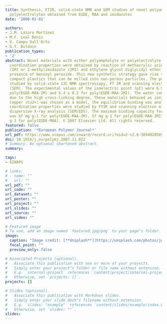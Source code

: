 ```yaml
---
title: Synthesis, FTIR, solid-state NMR and SEM studies of novel polyampholytes or
  polyelectrolytes obtained from EGDE, MAA and imidazoles
date: '2008-01-01'

authors:
- J.M. Lázaro Martínez
- M.F. Leal Denis
- V. Campo Dall'Orto
- G.Y. Buldain
publication_types:
- '2'
abstract: Novel materials with either polyampholyte or polyelectrolyte character and
  coordination properties were obtained by reaction of methacrylic acid (MAA), imidazole
  (IM) or 2-methylimidazole (2MI) and ethylene glycol diglycidyl ether (EGDE) in the
  presence of benzoyl peroxide. This new synthetic strategy gave rise to non-soluble,
  compact plastics that can be milled into non-porous particles. The polymers were
  studied by solid-state 13C NMR spectroscopy, FT IR and scanning electron microscopy
  (SEM). The experimental values of the isoelectric point (pI) were 6.04 ± 0.02 for
  poly(EGDE-MAA-IM) and 6.4 ± 0.2 for poly(EGDE-MAA-2MI). The water content was low
  due to the high cross-linking degree. These materials behaved as ionic exchangers.
  Copper (Cu2+) was chosen as a model, the equilibrium binding was analyzed, and the
  coordination properties were studied by FTIR and scanning electron microscopy/energy
  dispersive X-ray analysis (SEM/EDS). The maximum binding capacity for copper ion
  was 67 mg g-1 for poly(EGDE-MAA-IM), 57 mg g-1 for poly(EGDE-MAA-2MI) and 0.9 mg
  g-1 for poly(EGDE-MAA). © 2007 Elsevier Ltd. All rights reserved.
featured: false
publication: '*European Polymer Journal*'
url_pdf: https://www.scopus.com/inward/record.uri?eid=2-s2.0-38949205899&doi=10.1016%2fj.eurpolymj.2007.11.022&partnerID=40&md5=b5a775062b462a6166ebdc605bf3e725
doi: 10.1016/j.eurpolymj.2007.11.022
# Summary. An optional shortened abstract.
summary: 

tags:
- GINAPS

# links:
# - name: ""
#   url: ""
url_pdf: ""
url_code: ""
url_dataset: ""
url_poster: ""
url_project: ""
url_slides: ""
url_source: ""
url_video: ""

# Featured image
# To use, add an image named `featured.jpg/png` to your page"s folder. 
image:
  caption: "Image credit: [**Unsplash**](https://unsplash.com/photos/jdD8gXaTZsc)"
  focal_point: ""
  preview_only: false

# Associated Projects (optional).
#   Associate this publication with one or more of your projects.
#   Simply enter your project"s folder or file name without extension.
#   E.g. `internal-project` references `content/project/internal-project/index.md`.
#   Otherwise, set `projects: []`.
projects: []

# Slides (optional).
#   Associate this publication with Markdown slides.
#   Simply enter your slide deck"s filename without extension.
#   E.g. `slides: "example"` references `content/slides/example/index.md`.
#   Otherwise, set `slides: ""`.
slides:
---
```


